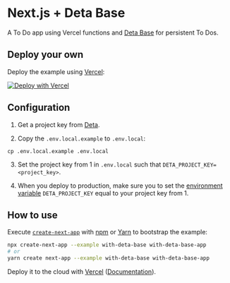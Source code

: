 # Next.js + Deta Base

A To Do app using Vercel functions and [Deta Base](https://docs.deta.sh/docs/base/about) for persistent To Dos.

## Deploy your own

Deploy the example using [Vercel](https://vercel.com/now):

[![Deploy with Vercel](https://vercel.com/button)](https://vercel.com/import/project?template=https://github.com/vercel/next.js/tree/canary/examples/with-deta-base)

## Configuration

1. Get a project key from [Deta](https://www.deta.sh/).

2. Copy the `.env.local.example` to `.env.local`:

```shell
cp .env.local.example .env.local
```

3. Set the project key from 1 in `.env.local` such that `DETA_PROJECT_KEY=<project_key>`.

4. When you deploy to production, make sure you to set the [environment variable](https://vercel.com/docs/serverless-functions/introduction#environment-variables) `DETA_PROJECT_KEY` equal to your project key from 1.

## How to use

Execute [`create-next-app`](https://github.com/vercel/next.js/tree/canary/packages/create-next-app) with [npm](https://docs.npmjs.com/cli/init) or [Yarn](https://yarnpkg.com/lang/en/docs/cli/create/) to bootstrap the example:

```bash
npx create-next-app --example with-deta-base with-deta-base-app
# or
yarn create next-app --example with-deta-base with-deta-base-app
```

Deploy it to the cloud with [Vercel](https://vercel.com/import?filter=next.js&utm_source=github&utm_medium=readme&utm_campaign=next-example) ([Documentation](https://nextjs.org/docs/deployment)).



